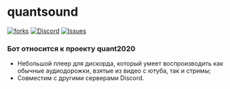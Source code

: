 # quantsound  
[![forks](https://img.shields.io/github/forks/GRTUBORG/quantprod)](https://github.com/GRTUBORG/quantprod/network/members)
[![Discord](https://img.shields.io/discord/526097247285280768)](https://discord.gg/rjMDwaB)
[![Issues](https://img.shields.io/bitbucket/issues/GRTUBORG/quantprod)](https://github.com/GRTUBORG/quantprod/issues)  

### Бот относится к проекту quant2020  
* Небольшой плеер для дискорда, который умеет воспроизводить как обычные аудиодорожки, взятые из видео с ютуба, так и стримы;   
* Совместим с другими серверами Discord.
